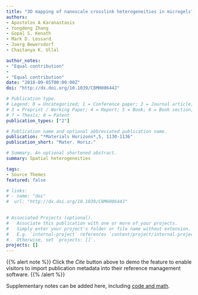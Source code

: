```yaml
---
title: "3D mapping of nanoscale crosslink heterogeneities in microgels"
authors:
- Apostolos A Karanastasis
- Yongdeng Zhang
- Gopal S. Kenath
- Mark D. Lessard
- Joerg Bewersdorf
- Chaitanya K. Ullal

author_notes:
- "Equal contribution"
- 
- "Equal contribution"
date: "2018-09-05T00:00:00Z"
doi: "http://dx.doi.org/10.1039/C8MH00644J"

# Publication type.
# Legend: 0 = Uncategorized; 1 = Conference paper; 2 = Journal article;
# 3 = Preprint / Working Paper; 4 = Report; 5 = Book; 6 = Book section;
# 7 = Thesis; 8 = Patent
publication_types: ["2"]

# Publication name and optional abbreviated publication name.
publication: "*Materials Horizons*,5, 1130-1136"
publication_short: "Mater. Horiz."

# Summary. An optional shortened abstract.
summary: Spatial heterogeneities

tags:
- Source Themes
featured: false

# links:
# - name: "doi"
#  url: "http://dx.doi.org/10.1039/C8MH00644J"
 

# Associated Projects (optional).
#   Associate this publication with one or more of your projects.
#   Simply enter your project's folder or file name without extension.
#   E.g. `internal-project` references `content/project/internal-project/index.md`.
#   Otherwise, set `projects: []`.
projects: []
---
```


{{% alert note %}}
Click the *Cite* button above to demo the feature to enable visitors to import publication metadata into their reference management software.
{{% /alert %}}


Supplementary notes can be added here, including [code and math](https://sourcethemes.com/academic/docs/writing-markdown-latex/).
